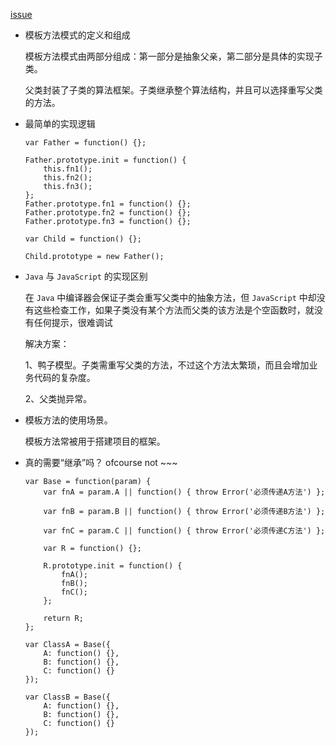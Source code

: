 [issue](https://github.com/hoperyy/blog/issues/41)

+	模板方法模式的定义和组成
	
	模板方法模式由两部分组成：第一部分是抽象父亲，第二部分是具体的实现子类。

	父类封装了子类的算法框架。子类继承整个算法结构，并且可以选择重写父类的方法。

+	最简单的实现逻辑

	```
	var Father = function() {};

	Father.prototype.init = function() {
		this.fn1();
		this.fn2();
		this.fn3();
	};
	Father.prototype.fn1 = function() {};
	Father.prototype.fn2 = function() {};
	Father.prototype.fn3 = function() {};
	
	var Child = function() {};

	Child.prototype = new Father();
	```

+	`Java` 与 `JavaScript` 的实现区别

	在 `Java` 中编译器会保证子类会重写父类中的抽象方法，但 `JavaScript` 中却没有这些检查工作，如果子类没有某个方法而父类的该方法是个空函数时，就没有任何提示，很难调试

	解决方案：

	1、鸭子模型。子类需重写父类的方法，不过这个方法太繁琐，而且会增加业务代码的复杂度。

	2、父类抛异常。

+	模板方法的使用场景。

	模板方法常被用于搭建项目的框架。

+	真的需要“继承”吗？ ofcourse not ~~~

	```
	var Base = function(param) {
		var fnA = param.A || function() { throw Error('必须传递A方法') };

		var fnB = param.B || function() { throw Error('必须传递B方法') };

		var fnC = param.C || function() { throw Error('必须传递C方法') };
		
		var R = function() {};
		
		R.prototype.init = function() {
			fnA();
			fnB();
			fnC();
		};

		return R;
	};

	var ClassA = Base({
		A: function() {},
		B: function() {},
		C: function() {}
	});

	var ClassB = Base({
		A: function() {},
		B: function() {},
		C: function() {}
	});
	```